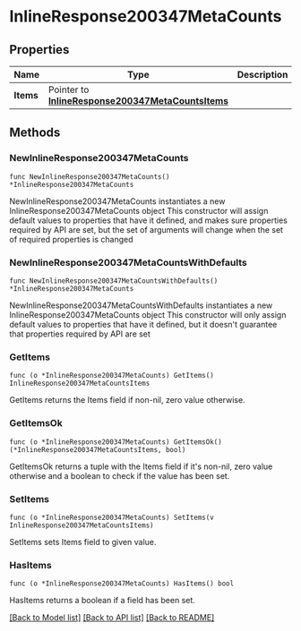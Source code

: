 # InlineResponse200347MetaCounts

## Properties

Name | Type | Description | Notes
------------ | ------------- | ------------- | -------------
**Items** | Pointer to [**InlineResponse200347MetaCountsItems**](InlineResponse200347MetaCountsItems.md) |  | [optional] 

## Methods

### NewInlineResponse200347MetaCounts

`func NewInlineResponse200347MetaCounts() *InlineResponse200347MetaCounts`

NewInlineResponse200347MetaCounts instantiates a new InlineResponse200347MetaCounts object
This constructor will assign default values to properties that have it defined,
and makes sure properties required by API are set, but the set of arguments
will change when the set of required properties is changed

### NewInlineResponse200347MetaCountsWithDefaults

`func NewInlineResponse200347MetaCountsWithDefaults() *InlineResponse200347MetaCounts`

NewInlineResponse200347MetaCountsWithDefaults instantiates a new InlineResponse200347MetaCounts object
This constructor will only assign default values to properties that have it defined,
but it doesn't guarantee that properties required by API are set

### GetItems

`func (o *InlineResponse200347MetaCounts) GetItems() InlineResponse200347MetaCountsItems`

GetItems returns the Items field if non-nil, zero value otherwise.

### GetItemsOk

`func (o *InlineResponse200347MetaCounts) GetItemsOk() (*InlineResponse200347MetaCountsItems, bool)`

GetItemsOk returns a tuple with the Items field if it's non-nil, zero value otherwise
and a boolean to check if the value has been set.

### SetItems

`func (o *InlineResponse200347MetaCounts) SetItems(v InlineResponse200347MetaCountsItems)`

SetItems sets Items field to given value.

### HasItems

`func (o *InlineResponse200347MetaCounts) HasItems() bool`

HasItems returns a boolean if a field has been set.


[[Back to Model list]](../README.md#documentation-for-models) [[Back to API list]](../README.md#documentation-for-api-endpoints) [[Back to README]](../README.md)


